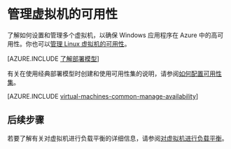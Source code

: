 <properties
	pageTitle="管理 Windows VM 的可用性 | Azure"
	description="了解如何使用多个虚拟机来确保 Windows 应用程序在 Azure 中的高可用性"
	services="virtual-machines-windows"
	documentationCenter=""
	authors="cynthn"
	manager="timlt"
	editor="tysonn"
	tags="azure-resource-manager,azure-service-management"/>

<tags
	ms.service="virtual-machines-windows"
	ms.date="05/25/2016"
	wacn.date="07/11/2016"/>

# 管理虚拟机的可用性

了解如何设置和管理多个虚拟机，以确保 Windows 应用程序在 Azure 中的高可用性。你也可以[管理 Linux 虚拟机的可用性](/documentation/articles/virtual-machines-linux-manage-availability/)。

[AZURE.INCLUDE [了解部署模型](../includes/learn-about-deployment-models-both-include.md)]

有关在使用经典部署模型时创建和使用可用性集的说明，请参阅[如何配置可用性集](/documentation/articles/virtual-machines-windows-classic-configure-availability/)。

[AZURE.INCLUDE [virtual-machines-common-manage-availability](../includes/virtual-machines-common-manage-availability.md)]

## 后续步骤

若要了解有关对虚拟机进行负载平衡的详细信息，请参阅[对虚拟机进行负载平衡](/documentation/articles/virtual-machines-windows-load-balance/)。
<!---HONumber=Mooncake_0704_2016-->